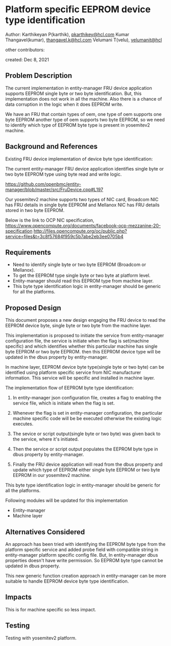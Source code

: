 # Platform specific EEPROM device type identification

Author:
   Karthikeyan P(karthik), [pkarthikey@hcl.com](mailto:pkarthikey@hcl.com)
   Kumar Thangavel(kumar), [thangavel.k@hcl.com](mailto:thangavel.k@hcl.com)
   Velumani T(velu),  [velumanit@hcl](mailto:velumanit@hcl.com)

other contributors:

created:
    Dec 8, 2021

## Problem Description

The current implementation in entity-manager FRU device application
supports EEPROM single byte or two byte identification. But, this
implementation does not work in all the machine. Also there is a chance
of data corruption in the logic when it does EEPROM write.

We have an FRU that contain types of oem, one type of oem supports
one byte EEPROM another type of oem supports two byte EEPROM,
so we need to identify which type of EEPROM byte type is present
in yosemitev2 machine.

## Background and References

Existing FRU device implementation of device byte type identification:

The current entity-manager FRU device application identifies single byte or
two byte EEPROM type using byte read and write logic.

https://github.com/openbmc/entity-manager/blob/master/src/FruDevice.cpp#L197

Our yosemitev2 machine supports two types of NIC card, Broadcom NIC has
FRU details in single byte EEPROM and Mellanox NIC has FRU details
stored in two byte EEPROM.

Below is the link to OCP NIC specification,
https://www.opencompute.org/documents/facebook-ocp-mezzanine-20-specification
http://files.opencompute.org/oc/public.php?service=files&t=3c8f57684f959c5b7abe2eb3ee0705b4

## Requirements

* Need to identify single byte or two byte EEPROM (Broadcom or Mellanox).
* To get the EEPROM type single byte or two byte at platform level.
* Entity-manager should read this EEPROM type from machine layer.
* This byte type identification logic in entity-manager should be generic
  for all the platforms.

## Proposed Design

This document proposes a new design engaging the FRU device to read the
EEPROM device byte, single byte or two byte from the machine layer.

This implementation is proposed to initiate the service from entity-manager
configuration file, the service is initiate when the flag is set(machine specific)
and which identifies whether this particular machine has single byte EEPROM or
two byte EEPROM. then this EEPROM device type will be updated in the dbus property
by entity-manager.

In machine layer, EEPROM device byte type(single byte or two byte) can be
identified using platform specific service from NIC manufacturer
information. This service will be specific and installed in machine layer.

The implementation flow of EEPROM byte type identification:

1) In entity-manager json configuration file, creates a flag to enabling the
   service file, which is initiate when the flag is set.

2) Whenever the flag is set in entity-manager configuration, the particular machine
   specific code will be be executed otherwise the existing logic executes.

3) The sevice or script output(single byte or two byte) was given back to
   the service, where it's initiated.

4) Then the service or script output populates the EEPROM byte type in
   dbus property by entity-manager.

5) Finally the FRU device application will read from the dbus property and update
   which type of EEPROM either single byte EEPROM or two byte EEPROM in our
   yosemitev2 machine.

This byte type identification logic in entity-manager should be generic
for all the platforms.

Following modules will be updated for this implementation
* Entity-manager
* Machine layer

## Alternatives Considered

An approach has been tried with identifying the EEPROM byte type from the
platform specific service and added probe field with compatible string
in entity-manager platform specific config file. But, In entity-manager
dbus properties doesn't have write permission. So EEPROM byte type cannot
be updated in dbus property.

This new generic function creation approach in entity-manager can be more
suitable to handle EEPROM device byte type identification.

## Impacts

This is for machine specific so less impact.

## Testing

Testing with yosemitev2 platform.


